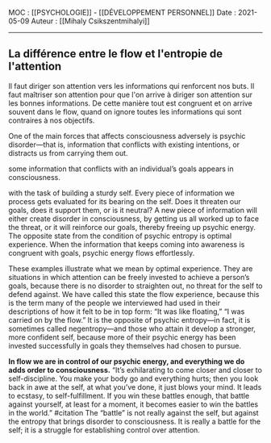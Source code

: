 MOC : [[PSYCHOLOGIE]] - [[DÉVELOPPEMENT PERSONNEL]]
Date : 2021-05-09
Auteur : [[Mihaly Csikszentmihalyi]]
***

## La différence entre le flow et l'entropie de l'attention
Il faut diriger son attention vers les informations qui renforcent nos buts. Il faut maîtriser son attention pour que l'on arrive à diriger son attention sur les bonnes informations. De cette manière tout est congruent et on arrive souvent dans le flow, quand on ignore toutes les informations qui sont contraires à nos objectifs. 

One of the main forces that affects consciousness adversely is psychic disorder—that is, information that conflicts with existing intentions, or distracts us from carrying them out.

some information that conflicts with an individual’s goals appears in consciousness.

with the task of building a sturdy self. Every piece of information we process gets evaluated for its bearing on the self. Does it threaten our goals, does it support them, or is it neutral?
A new piece of information will either create disorder in consciousness, by getting us all worked up to face the threat, or it will reinforce our goals, thereby freeing up psychic energy.
The opposite state from the condition of psychic entropy is optimal experience. When the information that keeps coming into awareness is congruent with goals, psychic energy flows effortlessly.

These examples illustrate what we mean by optimal experience. They are situations in which attention can be freely invested to achieve a person’s goals, because there is no disorder to straighten out, no threat for the self to defend against. We have called this state the flow experience, because this is the term many of the people we interviewed had used in their descriptions of how it felt to be in top form: “It was like floating,” “I was carried on by the flow.” It is the opposite of psychic entropy—in fact, it is sometimes called negentropy—and those who attain it develop a stronger, more confident self, because more of their psychic energy has been invested successfully in goals they themselves had chosen to pursue.

**In flow we are in control of our psychic energy, and everything we do adds order to consciousness.**
“It’s exhilarating to come closer and closer to self-discipline. You make your body go and everything hurts; then you look back in awe at the self, at what you’ve done, it just blows your mind. It leads to ecstasy, to self-fulfillment. If you win these battles enough, that battle against yourself, at least for a moment, it becomes easier to win the battles in the world.” #citation 
The “battle” is not really against the self, but against the entropy that brings disorder to consciousness. It is really a battle for the self; it is a struggle for establishing control over attention.